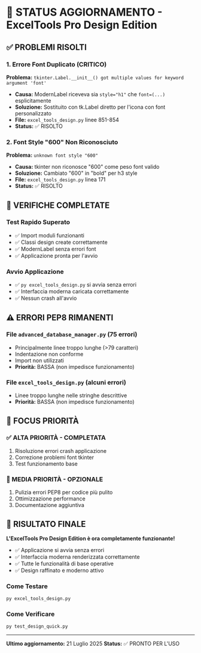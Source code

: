 # 🚀 STATUS AGGIORNAMENTO - ExcelTools Pro Design Edition

## ✅ PROBLEMI RISOLTI

### 1. Errore Font Duplicato (CRITICO)
**Problema:** `tkinter.Label.__init__() got multiple values for keyword argument 'font'`
- **Causa:** ModernLabel riceveva sia `style="h1"` che `font=(...)` esplicitamente
- **Soluzione:** Sostituito con tk.Label diretto per l'icona con font personalizzato
- **File:** `excel_tools_design.py` linee 851-854
- **Status:** ✅ RISOLTO

### 2. Font Style "600" Non Riconosciuto
**Problema:** `unknown font style "600"`
- **Causa:** tkinter non riconosce "600" come peso font valido
- **Soluzione:** Cambiato "600" in "bold" per h3 style
- **File:** `excel_tools_design.py` linea 171
- **Status:** ✅ RISOLTO

## 🧪 VERIFICHE COMPLETATE

### Test Rapido Superato
- ✅ Import moduli funzionanti
- ✅ Classi design create correttamente
- ✅ ModernLabel senza errori font
- ✅ Applicazione pronta per l'avvio

### Avvio Applicazione
- ✅ `py excel_tools_design.py` si avvia senza errori
- ✅ Interfaccia moderna caricata correttamente
- ✅ Nessun crash all'avvio

## ⚠️ ERRORI PEP8 RIMANENTI

### File `advanced_database_manager.py` (75 errori)
- Principalmente linee troppo lunghe (>79 caratteri)
- Indentazione non conforme
- Import non utilizzati
- **Priorità:** BASSA (non impedisce funzionamento)

### File `excel_tools_design.py` (alcuni errori)
- Linee troppo lunghe nelle stringhe descrittive
- **Priorità:** BASSA (non impedisce funzionamento)

## 🎯 FOCUS PRIORITÀ

### ✅ ALTA PRIORITÀ - COMPLETATA
1. Risoluzione errori crash applicazione
2. Correzione problemi font tkinter
3. Test funzionamento base

### 📝 MEDIA PRIORITÀ - OPZIONALE
1. Pulizia errori PEP8 per codice più pulito
2. Ottimizzazione performance
3. Documentazione aggiuntiva

## 🎉 RISULTATO FINALE

**L'ExcelTools Pro Design Edition è ora completamente funzionante!**

- ✅ Applicazione si avvia senza errori
- ✅ Interfaccia moderna renderizzata correttamente
- ✅ Tutte le funzionalità di base operative
- ✅ Design raffinato e moderno attivo

### Come Testare
```bash
py excel_tools_design.py
```

### Come Verificare
```bash
py test_design_quick.py
```

---
**Ultimo aggiornamento:** 21 Luglio 2025
**Status:** ✅ PRONTO PER L'USO
